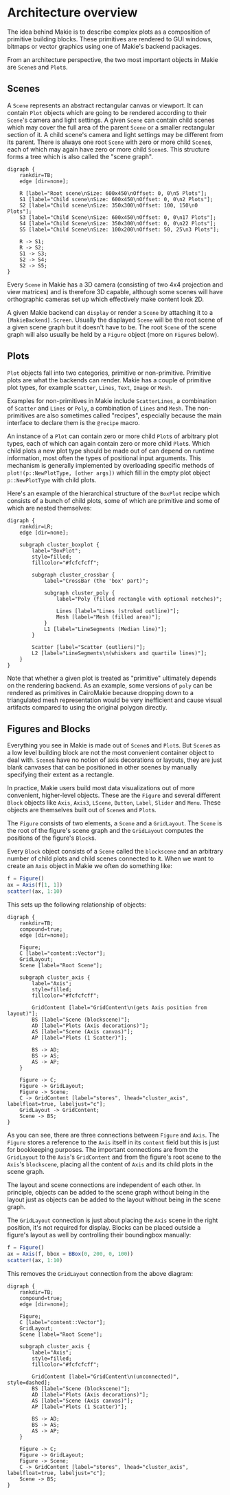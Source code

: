 # Architecture overview

The idea behind Makie is to describe complex plots as a composition of primitive building blocks. These primitives are rendered to GUI windows, bitmaps or vector graphics using one of Makie's backend packages.

From an architecture perspective, the two most important objects in Makie are `Scene`s and `Plot`s.

## Scenes

A `Scene` represents an abstract rectangular canvas or viewport. It can contain `Plot` objects which are going to be rendered according to their `Scene`'s camera and light settings.
A given `Scene` can contain child scenes which may cover the full area of the parent `Scene` or a smaller rectangular section of it.
A child scene's camera and light settings may be different from its parent.
There is always one root `Scene` with zero or more child `Scene`s, each of which may again have zero or more child `Scene`s.
This structure forms a tree which is also called the "scene graph".

```@graphviz
digraph {
    rankdir=TB;
    edge [dir=none];
    
    R [label="Root scene\nSize: 600x450\nOffset: 0, 0\n5 Plots"];
    S1 [label="Child scene\nSize: 600x450\nOffset: 0, 0\n2 Plots"];
    S2 [label="Child scene\nSize: 350x300\nOffset: 100, 150\n0 Plots"];
    S3 [label="Child Scene\nSize: 600x450\nOffset: 0, 0\n17 Plots"];
    S4 [label="Child Scene\nSize: 350x300\nOffset: 0, 0\n22 Plots"];
    S5 [label="Child Scene\nSize: 100x200\nOffset: 50, 25\n3 Plots"];
    
    R -> S1;
    R -> S2;
    S1 -> S3;
    S2 -> S4;
    S2 -> S5;
}
```

Every `Scene` in Makie has a 3D camera (consisting of two 4x4 projection and view matrices) and is therefore 3D capable, although some scenes will have orthographic cameras set up which effectively make content look 2D.

A given Makie backend can `display` or render a `Scene` by attaching it to a `[MakieBackend].Screen`. Usually the displayed `Scene` will be the root scene of a given scene graph but it doesn't have to be. The root `Scene` of the scene graph will also usually be held by a `Figure` object (more on `Figure`s below).

## Plots

`Plot` objects fall into two categories, primitive or non-primitive. Primitive plots are what the backends can render. Makie has a couple of primitive plot types, for example `Scatter`, `Lines`, `Text`, `Image` or `Mesh`. 

Examples for non-primitives in Makie include `ScatterLines`, a combination of `Scatter` and `Lines` or `Poly`, a combination of `Lines` and `Mesh`. The non-primitives are also sometimes called "recipes", especially because the main interface to declare them is the `@recipe` macro.

An instance of a `Plot` can contain zero or more child `Plot`s of arbitrary plot types, each of which can again contain zero or more child `Plot`s.
Which child plots a new plot type should be made out of can depend on runtime information, most often the types of positional input arguments.
This mechanism is generally implemented by overloading specific methods of `plot!(p::NewPlotType, [other args])` which fill in the empty plot object `p::NewPlotType` with child plots.

Here's an example of the hierarchical structure of the `BoxPlot` recipe which consists of a bunch of child plots, some of which are primitive and some of which are nested themselves:

```@graphviz
digraph {
    rankdir=LR;
    edge [dir=none];
    
    subgraph cluster_boxplot {
        label="BoxPlot";
        style=filled;
        fillcolor="#fcfcfcff";
        
        subgraph cluster_crossbar {
            label="CrossBar (the 'box' part)";
            
            subgraph cluster_poly {
                label="Poly (filled rectangle with optional notches)";
                
                Lines [label="Lines (stroked outline)"];
                Mesh [label="Mesh (filled area)"];
            }
            L1 [label="LineSegments (Median line)"];
        }
        
        Scatter [label="Scatter (outliers)"];
        L2 [label="LineSegments\n(whiskers and quartile lines)"];
    }
}
```

Note that whether a given plot is treated as "primitive" ultimately depends on the rendering backend. As an example, some versions of `poly` can be rendered as primitives in CairoMakie because dropping down to a triangulated mesh representation would be very inefficient and cause visual artifacts compared to using the original polygon directly.

## Figures and Blocks

Everything you see in Makie is made out of `Scene`s and `Plot`s.
But `Scene`s as a low level building block are not the most convenient container object to deal with.
`Scene`s have no notion of axis decorations or layouts, they are just blank canvases that can be positioned in other scenes by manually specifying their extent as a rectangle.

In practice, Makie users build most data visualizations out of more convenient, higher-level objects. These are the `Figure` and several different `Block` objects like `Axis`, `Axis3`, `LScene`, `Button`, `Label`, `Slider` and `Menu`. These objects are themselves built out of `Scene`s and `Plot`s.

The `Figure` consists of two elements, a `Scene` and a `GridLayout`. The `Scene` is the root of the figure's scene graph and the `GridLayout` computes the positions of the figure's `Block`s.

Every `Block` object consists of a `Scene` called the `blockscene` and an arbitrary number of child plots and child scenes connected to it. When we want to create an `Axis` object in Makie we often do something like:

```julia
f = Figure()
ax = Axis(f[1, 1])
scatter!(ax, 1:10)
```

This sets up the following relationship of objects:

```@graphviz
digraph {
    rankdir=TB;
    compound=true;
    edge [dir=none];
    
    Figure;
    C [label="content::Vector"];
    GridLayout;
    Scene [label="Root Scene"];
    
    subgraph cluster_axis {
        label="Axis";
        style=filled;
        fillcolor="#fcfcfcff";
        
        GridContent [label="GridContent\n(gets Axis position from layout)"];
        BS [label="Scene (blockscene)"];
        AD [label="Plots (Axis decorations)"];
        AS [label="Scene (Axis canvas)"];
        AP [label="Plots (1 Scatter)"];
        
        BS -> AD;
        BS -> AS;
        AS -> AP;
    }
    
    Figure -> C;
    Figure -> GridLayout;
    Figure -> Scene;
    C -> GridContent [label="stores", lhead="cluster_axis", labelfloat=true, labeljust="c"];
    GridLayout -> GridContent;
    Scene -> BS;
}
```

As you can see, there are three connections between `Figure` and `Axis`. The `Figure` stores a reference to the `Axis` itself in its `content` field but this is just for bookkeeping purposes. The important connections are from the `GridLayout` to the `Axis`'s `GridContent` and from the figure's root scene to the `Axis`'s `blockscene`, placing all the content of `Axis` and its child plots in the scene graph.

The layout and scene connections are independent of each other. In principle, objects can be added to the scene graph without being in the layout just as objects can be added to the layout without being in the scene graph.

The `GridLayout` connection is just about placing the `Axis` scene in the right position, it's not required for display. Blocks can be placed outside a figure's layout as well by controlling their boundingbox manually:

```julia
f = Figure()
ax = Axis(f, bbox = BBox(0, 200, 0, 100))
scatter!(ax, 1:10)
```

This removes the `GridLayout` connection from the above diagram:

```@graphviz
digraph {
    rankdir=TB;
    compound=true;
    edge [dir=none];
    
    Figure;
    C [label="content::Vector"];
    GridLayout;
    Scene [label="Root Scene"];
    
    subgraph cluster_axis {
        label="Axis";
        style=filled;
        fillcolor="#fcfcfcff";
        
        GridContent [label="GridContent\n(unconnected)", style=dashed];
        BS [label="Scene (blockscene)"];
        AD [label="Plots (Axis decorations)"];
        AS [label="Scene (Axis canvas)"];
        AP [label="Plots (1 Scatter)"];
        
        BS -> AD;
        BS -> AS;
        AS -> AP;
    }
    
    Figure -> C;
    Figure -> GridLayout;
    Figure -> Scene;
    C -> GridContent [label="stores", lhead="cluster_axis", labelfloat=true, labeljust="c"];
    Scene -> BS;
}
```